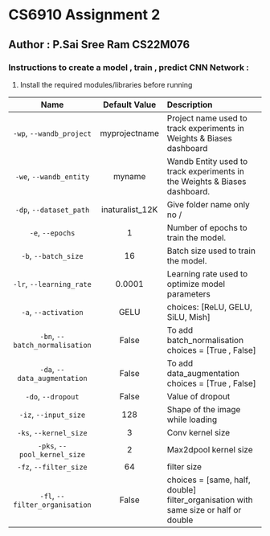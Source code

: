 # CS6910 Assignment 2
## Author : P.Sai Sree Ram CS22M076
### Instructions to create a model , train , predict CNN Network :
1. Install the required modules/libraries before running


| Name | Default Value | Description |
| :---: | :----------: | :--------|
| `-wp`, `--wandb_project` | myprojectname | Project name used to track experiments in Weights & Biases dashboard |
| `-we`, `--wandb_entity` | myname | Wandb Entity used to track experiments in the Weights & Biases dashboard. |
| `-dp`, `--dataset_path` | inaturalist_12K | Give folder name only no / |
| `-e`, `--epochs` | 1 | Number of epochs to train the model. |
| `-b`, `--batch_size` | 16 | Batch size used to train the model. |
| `-lr`, `--learning_rate` | 0.0001 | Learning rate used to optimize model parameters |
| `-a`, `--activation`| GELU | choices: [ReLU, GELU, SiLU, Mish] |
| `-bn`, `--batch_normalisation` | False | To add batch_normalisation choices = [True , False] |
| `-da`, `--data_augmentation` | False | To add data_augmentation choices = [True , False] |
| `-do`, `--dropout` | False | Value of dropout |
| `-iz`, `--input_size` | 128 | Shape of the image while loading|
| `-ks`, `--kernel_size` | 3 | Conv kernel size |
| `-pks`, `--pool_kernel_size` | 2 | Max2dpool kernel size |
| `-fz`, `--filter_size` | 64 | filter size |
| `-fl`, `--filter_organisation` | False    | choices = [same, half, double] filter_organisation with same size or half or double |

